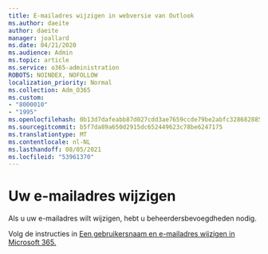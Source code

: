 ```yaml
---
title: E-mailadres wijzigen in webversie van Outlook
ms.author: daeite
author: daeite
manager: joallard
ms.date: 04/21/2020
ms.audience: Admin
ms.topic: article
ms.service: o365-administration
ROBOTS: NOINDEX, NOFOLLOW
localization_priority: Normal
ms.collection: Adm_O365
ms.custom:
- "8000010"
- "1995"
ms.openlocfilehash: 0b13d7dafeabb87d027cdd3ae7659ccde79be2abfc328682885bfb0f95c1b442
ms.sourcegitcommit: b5f7da89a650d2915dc652449623c78be6247175
ms.translationtype: MT
ms.contentlocale: nl-NL
ms.lasthandoff: 08/05/2021
ms.locfileid: "53961370"
---
```

# <a name="change-your-email-address"></a>Uw e-mailadres wijzigen 

Als u uw e-mailadres wilt wijzigen, hebt u beheerdersbevoegdheden nodig.
  
Volg de instructies in [Een gebruikersnaam en e-mailadres wijzigen in Microsoft 365.](https://docs.microsoft.com/microsoft-365/admin/add-users/change-a-user-name-and-email-address)